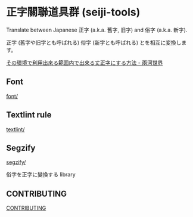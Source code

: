 # 正字關聯道具群 (seiji-tools)

Translate between Japanese 正字 (a.k.a. 舊字, 旧字) and 俗字 (a.k.a. 新字).

正字 (舊字や旧字とも呼ばれる) 俗字 (新字とも呼ばれる) とを相互に変換します。

[その環境で利用出來る範囲内で出來る丈正字にする方法 - 兩河世界](https://scrapbox.io/yuraru/%E3%81%9D%E3%81%AE%E7%92%B0%E5%A2%83%E3%81%A7%E5%88%A9%E7%94%A8%E5%87%BA%E4%BE%86%E3%82%8B%E7%AF%84%E5%9B%B2%E5%86%85%E3%81%A7%E5%87%BA%E4%BE%86%E3%82%8B%E4%B8%88%E6%AD%A3%E5%AD%97%E3%81%AB%E3%81%99%E3%82%8B%E6%96%B9%E6%B3%95)

## Font

[font/](font/)

## Textlint rule

[textlint/](textlint/)

## Segzify

[segzify/](segzify/)

俗字を正字に變換する library

## CONTRIBUTING

[CONTRIBUTING](.github/CONTRIBUTING.md)
